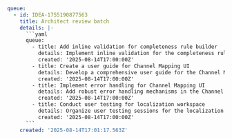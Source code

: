 ```yaml
queue:
  - id: IDEA-1755190877563
    title: Architect review batch
    details: |-
      ```yaml
      queue:
        - title: Add inline validation for completeness rule builder
          details: Implement inline validation for the completeness rule builder UI to enhance user experience.
          created: '2025-08-14T17:00:00Z'
        - title: Create a user guide for Channel Mapping UI
          details: Develop a comprehensive user guide for the Channel Mapping UI to assist users in understanding its features.
          created: '2025-08-14T17:00:00Z'
        - title: Implement error handling for Channel Mapping UI
          details: Add robust error handling mechanisms in the Channel Mapping UI to improve reliability.
          created: '2025-08-14T17:00:00Z'
        - title: Conduct user testing for localization workspace
          details: Organize user testing sessions for the localization workspace to gather feedback and improve usability.
          created: '2025-08-14T17:00:00Z'
      ```
    created: '2025-08-14T17:01:17.563Z'
```
